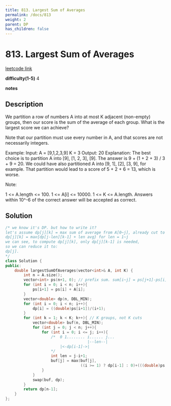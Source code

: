 ```yaml
---
title: 813. Largest Sum of Averages
permalink: /docs/813
weight: 2
parent: DP
has_children: false
---
```

# 813. Largest Sum of Averages
[leetcode link](https://leetcode.com/problems/largest-sum-of-averages/)

**difficulty(1-5)** 
4

**notes**   


## Description
We partition a row of numbers A into at most K adjacent (non-empty) groups, then our score is the sum of the average of each group. What is the largest score we can achieve?

Note that our partition must use every number in A, and that scores are not necessarily integers.

Example:
Input: 
A = [9,1,2,3,9]
K = 3
Output: 20
Explanation: 
The best choice is to partition A into [9], [1, 2, 3], [9]. The answer is 9 + (1 + 2 + 3) / 3 + 9 = 20.
We could have also partitioned A into [9, 1], [2], [3, 9], for example.
That partition would lead to a score of 5 + 2 + 6 = 13, which is worse.
 

Note:

1 <= A.length <= 100.
1 <= A[i] <= 10000.
1 <= K <= A.length.
Answers within 10^-6 of the correct answer will be accepted as correct.

## Solution
```c++
/* we know it's DP. but how to write it? 
let's assume dp[j][k] = max sum of average from A[0~j], already cut to k groups.
dp[j][k] = max{dp[j-len][k-1] + len avg} for len = 1~j
we can see, to compute dp[j][k], only dp[j][k-1] is needed, 
so we can reduce it to:
dp[j]. 
*/
class Solution {
public:
    double largestSumOfAverages(vector<int>& A, int K) {
        int n = A.size();
        vector<int> ps(n+1, 0); // prefix sum. sum[i~j] = ps[j+1]-ps[i]
        for (int i = 0; i < n; i++){
            ps[i+1] = ps[i] + A[i];
        }
        vector<double> dp(n, DBL_MIN);
        for (int i = 0; i < n; i++){
            dp[i] = ((double)ps[i+1])/(i+1);
        }
        for (int k = 1; k < K; k++){ // K groups, not K cuts
            vector<double> buf(n, DBL_MIN);
            for (int j = 0; j < n; j++){
                for (int i = 0; i <= j; i++){
                    /*  0 1........ i...... j...
                                    |--len--|
                        |<-dp[i-1]->| 
                    */
                    int len = j-i+1;
                    buf[j] = max(buf[j], 
                                 ((i >= 1) ? dp[i-1] : 0)+(((double)ps[j+1]-ps[i])/len));
                }
            }
            swap(buf, dp);
        }
        return dp[n-1];
    }
};
```

<!-- 
Default label
{: .label }

Blue label
{: .label .label-blue }

Stable
{: .label .label-green }

New release
{: .label .label-purple }

Coming soon
{: .label .label-yellow }

Deprecated
{: .label .label-red } -->
